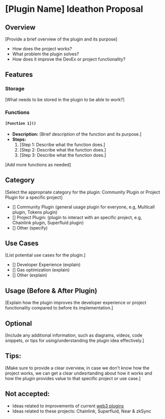 # [Plugin Name] Ideathon Proposal

## Overview

[Provide a brief overview of the plugin and its purpose]

- How does the project works?
- What problem the plugin solves?
- How does it improve the DevEx or project functionality?

## Features

### Storage

[What needs to be stored in the plugin to be able to work?]

### Functions

#### `[Function 1]()`

- **Description:** [Brief description of the function and its purpose.]
- **Steps:**
  1. [Step 1: Describe what the function does.]
  2. [Step 2: Describe what the function does.]
  3. [Step 3: Describe what the function does.]

[Add more functions as needed]

## Category

[Select the appropriate category for the plugin: Community Plugin or Project Plugin for a specific project]

- [] Community Plugin (general usage plugin for everyone, e.g, Multicall plugin, Tokens plugin)
- [] Project Plugin: (plugin to interact with an specific project, e.g, Chainlink plugin, Superfluid plugin)
- [] Other (specify)

## Use Cases

[List potential use cases for the plugin.]

- [] Developer Experience (explain)
- [] Gas optimization (explain)
- [] Other (explain)

## Usage (Before & After Plugin)

[Explain how the plugin improves the developer experience or project functionality compared to before its implementation.]

## Optional

[Include any additional information, such as diagrams, videos, code snippets, or tips for using/understanding the plugin idea effectively.]

## Tips:

[Make sure to provide a clear overview, in case we don't know how the project works, we can get a clear undesrtanding about how it works and how the plugin provides value to that specific project or use case.]

## Not accepted:

- Ideas related to improvements of current [web3 plugins](https://web3js.org/plugins)
- Ideas related to these projects: Chainlink, Superfluid, Near & zkSync

